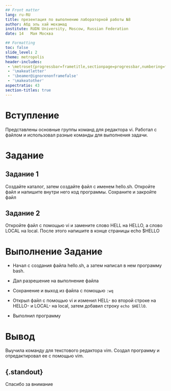 ```yaml
---
## Front matter
lang: ru-RU
title: презентация по выполнению лабораторной работы №8
author: Абд эль хай мохамад
institute: RUDN University, Moscow, Russian Federation
date: 14   Мая Москва

## Formatting
toc: false
slide_level: 2
theme: metropolis
header-includes: 
 - \metroset{progressbar=frametitle,sectionpage=progressbar,numbering=fraction}
 - '\makeatletter'
 - '\beamer@ignorenonframefalse'
 - '\makeatother'
aspectratio: 43
section-titles: true
---
```


# Вступление

Представлены основные группы команд для редактора vi. Работал с файлом и использовал разные команды для выполнения задачи.

# Задание 

## Задание 1

Создайте каталог, затем создайте файл с именем hello.sh. Откройте файл и напишите внутри него код программы. Сохраните и закройте файл

## Задание 2
Откройте файл с помощью vi и замените слово HELL на HELLO, а слово LOCAL на local. После этого напишите в конце страницы echo $HELLO

# Выполнение Задание

- Начал с создания файла hello.sh, а затем написал в нем программу bash.

- Дал разрешение на выполнение файла

- Сохранение и выход из файла с помощью `:wq`

- Открыл файл с помощью vi и изменил HELL- во второй строке на HELLO- и LOCAL- на local, затем добавил строку `echo $HEllO`.

- Выполнил программу

# Вывод

Выучила команду для текстового редактора vim. Создал программу и отредактировал ее с помощью vim.


## {.standout}

Спасибо за внимание
